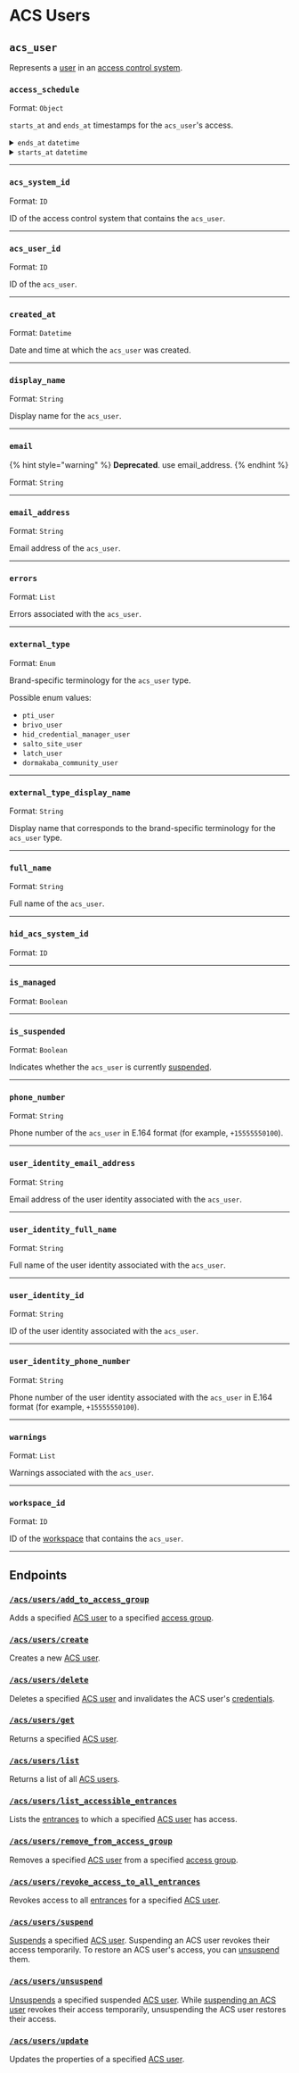 # ACS Users

## `acs_user`

Represents a [user](https://docs.seam.co/latest/capability-guides/access-systems/user-management) in an [access control system](https://docs.seam.co/latest/capability-guides/access-systems).

### `access_schedule`

Format: `Object`

`starts_at` and `ends_at` timestamps for the `acs_user`'s access.

<details>
<summary><code>ends_at</code> <code>datetime</code></summary>
Date and time at which the user's access ends, in [ISO 8601](https://www.iso.org/iso-8601-date-and-time-format.html) format.
</details>
<details>
<summary><code>starts_at</code> <code>datetime</code></summary>
Date and time at which the user's access starts, in [ISO 8601](https://www.iso.org/iso-8601-date-and-time-format.html) format.
</details>

---

### `acs_system_id`

Format: `ID`

ID of the access control system that contains the `acs_user`.


---

### `acs_user_id`

Format: `ID`

ID of the `acs_user`.


---

### `created_at`

Format: `Datetime`

Date and time at which the `acs_user` was created.


---

### `display_name`

Format: `String`

Display name for the `acs_user`.


---

### `email`

{% hint style="warning" %}
**Deprecated**. use email_address.
{% endhint %}

Format: `String`


---

### `email_address`

Format: `String`

Email address of the `acs_user`.


---

### `errors`

Format: `List`

Errors associated with the `acs_user`.


---

### `external_type`

Format: `Enum`

Brand-specific terminology for the `acs_user` type.

Possible enum values:
- `pti_user`
- `brivo_user`
- `hid_credential_manager_user`
- `salto_site_user`
- `latch_user`
- `dormakaba_community_user`


---

### `external_type_display_name`

Format: `String`

Display name that corresponds to the brand-specific terminology for the `acs_user` type.


---

### `full_name`

Format: `String`

Full name of the `acs_user`.


---

### `hid_acs_system_id`

Format: `ID`


---

### `is_managed`

Format: `Boolean`


---

### `is_suspended`

Format: `Boolean`

Indicates whether the `acs_user` is currently [suspended](https://docs.seam.co/latest/capability-guides/access-systems/user-management/suspending-and-unsuspending-users).


---

### `phone_number`

Format: `String`

Phone number of the `acs_user` in E.164 format (for example, `+15555550100`).


---

### `user_identity_email_address`

Format: `String`

Email address of the user identity associated with the `acs_user`.


---

### `user_identity_full_name`

Format: `String`

Full name of the user identity associated with the `acs_user`.


---

### `user_identity_id`

Format: `String`

ID of the user identity associated with the `acs_user`.


---

### `user_identity_phone_number`

Format: `String`

Phone number of the user identity associated with the `acs_user` in E.164 format (for example, `+15555550100`).


---

### `warnings`

Format: `List`

Warnings associated with the `acs_user`.


---

### `workspace_id`

Format: `ID`

ID of the [workspace](../../../core-concepts/workspaces/README.md) that contains the `acs_user`.


---

## Endpoints

### [`/acs/users/add_to_access_group`](./add_to_access_group.md)

Adds a specified [ACS user](https://docs.seam.co/latest/capability-guides/access-systems/user-management) to a specified [access group](https://docs.seam.co/latest/capability-guides/access-systems/assigning-users-to-access-groups).
### [`/acs/users/create`](./create.md)

Creates a new [ACS user](https://docs.seam.co/latest/capability-guides/access-systems/user-management).
### [`/acs/users/delete`](./delete.md)

Deletes a specified [ACS user](https://docs.seam.co/latest/capability-guides/access-systems/user-management) and invalidates the ACS user's [credentials](../../../capability-guides/access-systems/managing-credentials.md).
### [`/acs/users/get`](./get.md)

Returns a specified [ACS user](https://docs.seam.co/latest/capability-guides/access-systems/user-management).
### [`/acs/users/list`](./list.md)

Returns a list of all [ACS users](https://docs.seam.co/latest/capability-guides/access-systems/user-management).
### [`/acs/users/list_accessible_entrances`](./list_accessible_entrances.md)

Lists the [entrances](https://docs.seam.co/latest/api/acs/entrances) to which a specified [ACS user](https://docs.seam.co/latest/capability-guides/access-systems/user-management) has access.
### [`/acs/users/remove_from_access_group`](./remove_from_access_group.md)

Removes a specified [ACS user](https://docs.seam.co/latest/capability-guides/access-systems/user-management) from a specified [access group](https://docs.seam.co/latest/capability-guides/access-systems/assigning-users-to-access-groups).
### [`/acs/users/revoke_access_to_all_entrances`](./revoke_access_to_all_entrances.md)

Revokes access to all [entrances](https://docs.seam.co/latest/api/acs/entrances) for a specified [ACS user](https://docs.seam.co/latest/capability-guides/access-systems/user-management).
### [`/acs/users/suspend`](./suspend.md)

[Suspends](https://docs.seam.co/latest/capability-guides/access-systems/user-management/suspending-and-unsuspending-users#suspend-an-acs-user) a specified [ACS user](https://docs.seam.co/latest/capability-guides/access-systems/user-management). Suspending an ACS user revokes their access temporarily. To restore an ACS user's access, you can [unsuspend](https://docs.seam.co/latest/api/acs/users/unsuspend) them.
### [`/acs/users/unsuspend`](./unsuspend.md)

[Unsuspends](https://docs.seam.co/latest/capability-guides/access-systems/user-management/suspending-and-unsuspending-users#unsuspend-an-acs-user) a specified suspended [ACS user](https://docs.seam.co/latest/capability-guides/access-systems/user-management). While [suspending an ACS user](https://docs.seam.co/latest/api/acs/users/suspend) revokes their access temporarily, unsuspending the ACS user restores their access.
### [`/acs/users/update`](./update.md)

Updates the properties of a specified [ACS user](https://docs.seam.co/latest/capability-guides/access-systems/user-management).
